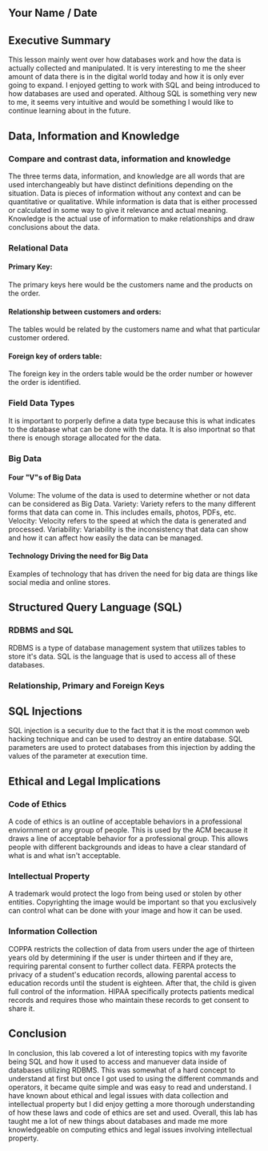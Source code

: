 ## Your Name / Date

## Executive Summary 
This lesson mainly went over how databases work and how the data is actually collected and manipulated. It is very interesting to me the sheer amount of data there is in the digital world today and how it is only ever going to expand. I enjoyed getting to work with SQL and being introduced to how databases are used and operated. Althoug SQL is something very new to me, it seems very intuitive and would be something I would like to continue learning about in the future. 

## Data, Information and Knowledge
### Compare and contrast data, information and knowledge
The three terms data, information, and knowledge are all words that are used interchangeably but have distinct definitions depending on the situation. Data is pieces of information without any context and can be quantitative or qualitative. While information is data that is either processed or calculated in some way to give it relevance and actual meaning. Knowledge is the actual use of information to make relationships and draw conclusions about the data. 
### Relational Data
#### Primary Key:
The primary keys here would be the customers name and the products on the order.
#### Relationship between customers and orders:
The tables would be related by the customers name and what that particular customer ordered.
#### Foreign key of orders table:
The foreign key in the orders table would be the order number or however the order is identified. 
### Field Data Types
It is important to porperly define a data type because this is what indicates to the database what can be done with the data. It is also importnat so that there is enough storage allocated for the data. 
### Big Data
#### Four "V"s of Big Data
Volume: The volume of the data is used to determine whether or not data can be considered as Big Data.
Variety: Variety refers to the many different forms that data can come in. This includes emails, photos, PDFs, etc.
Velocity: Velocity refers to the speed at which the data is generated and processed.
Variability: Variability is the inconsistency that data can show and how it can affect how easily the data can be managed. 
#### Technology Driving the need for Big Data
Examples of technology that has driven the need for big data are things like social media and online stores. 
## Structured Query Language (SQL) 
### RDBMS and SQL
RDBMS is a type of database management system that utilizes tables to store it's data. SQL is the language that is used to access all of these databases. 
### Relationship, Primary and Foreign Keys

## SQL Injections
SQL injection is a security due to the fact that it is the most common web hacking technique and can be used to destroy an entire database. SQL parameters are used to protect databases from this injection by adding the values of the parameter at execution time. 
## Ethical and Legal Implications
### Code of Ethics
A code of ethics is an outline of acceptable behaviors in a professional enviornment or any group of people. This is used by the ACM because it draws a line of acceptable behavior for a professional group. This allows people with different backgrounds and ideas to have a clear standard of what is and what isn't acceptable. 
### Intellectual Property
A trademark would protect the logo from being used or stolen by other entities. Copyrighting the image would be important so that you exclusively can control what can be done with your image and how it can be used. 
### Information Collection
COPPA restricts the collection of data from users under the age of thirteen years old by determining if the user is under thirteen and if they are, requiring parental consent to further collect data. FERPA protects the privacy of a student's education records, allowing parental access to education records until the student is eighteen. After that, the child is given full control of the information. HIPAA specifically protects patients medical records and requires those who maintain these records to get consent to share it. 
## Conclusion
In conclusion, this lab covered a lot of interesting topics with my favorite being SQL and how it used to access and manuever data inside of databases utilizing RDBMS. This was somewhat of a hard concept to understand at first but once I got used to using the different commands and operators, it became quite simple and was easy to read and understand. I have known about ethical and legal issues with data collection and intellectual property but I did enjoy getting a more thorough understanding of how these laws and code of ethics are set and used. Overall, this lab has taught me a lot of new things about databases and made me more knowledgeable on computing ethics and legal issues involving intellectual property. 

